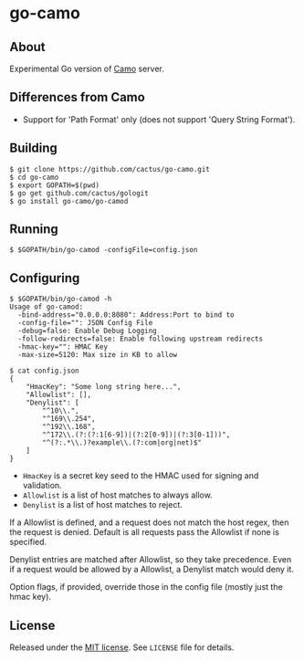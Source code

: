 go-camo
=======

## About

Experimental Go version of [Camo][1] server.

## Differences from Camo

*   Support for 'Path Format' only (does not support 'Query String Format').

## Building

    $ git clone https://github.com/cactus/go-camo.git
    $ cd go-camo
    $ export GOPATH=$(pwd)
    $ go get github.com/cactus/gologit
    $ go install go-camo/go-camod

## Running

    $ $GOPATH/bin/go-camod -configFile=config.json

## Configuring

    $ $GOPATH/bin/go-camod -h
    Usage of go-camod:
	  -bind-address="0.0.0.0:8080": Address:Port to bind to
	  -config-file="": JSON Config File
	  -debug=false: Enable Debug Logging
	  -follow-redirects=false: Enable following upstream redirects
	  -hmac-key="": HMAC Key
	  -max-size=5120: Max size in KB to allow
    
    $ cat config.json
    {
        "HmacKey": "Some long string here...",
        "Allowlist": [],
        "Denylist": [
            "^10\\.",
            "^169\\.254",
            "^192\\.168",
            "^172\\.(?:(?:1[6-9])|(?:2[0-9])|(?:3[0-1]))",
            "^(?:.*\\.)?example\\.(?:com|org|net)$"
        ]
    }

*   `HmacKey` is a secret key seed to the HMAC used for signing and
    validation.
*   `Allowlist` is a list of host matches to always allow.
*   `Denylist` is a list of host matches to reject.

If a Allowlist is defined, and a request does not match the host regex,
then the request is denied. Default is all requests pass the Allowlist if
none is specified.

Denylist entries are matched after Allowlist, so they take precedence.
Even if a request would be allowed by a Allowlist, a Denylist match would
deny it.

Option flags, if provided, override those in the config file (mostly just the
hmac key).

## License

Released under the [MIT
license](http://www.opensource.org/licenses/mit-license.php). See `LICENSE`
file for details.

[1]: https://github.com/atmos/camo
